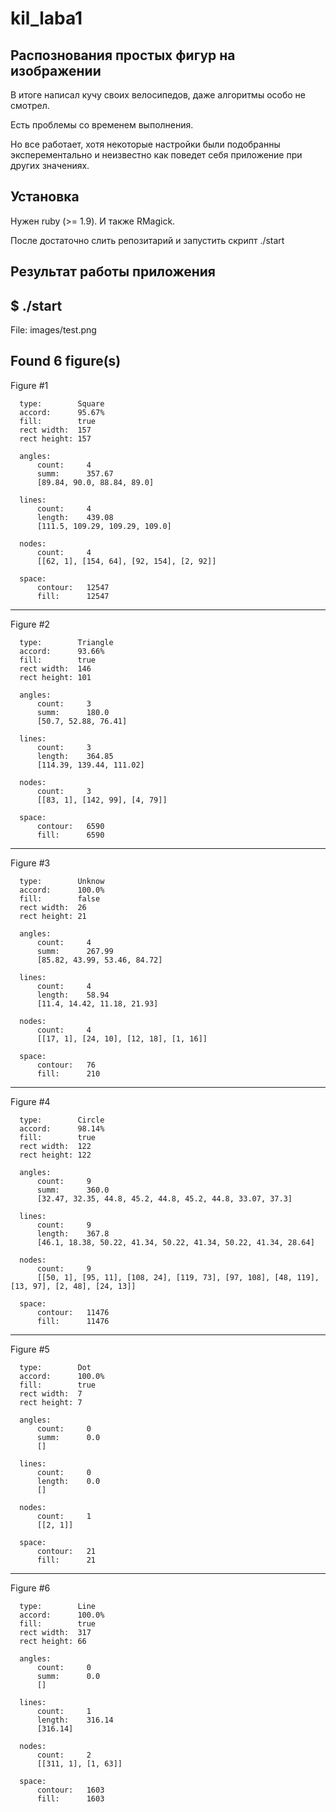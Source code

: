 kil_laba1
=========

Распознования простых фигур на изображении
------------------------------------------

В итоге написал кучу своих велосипедов, даже алгоритмы особо не смотрел.

Есть проблемы со временем выполнения.

Но все работает, хотя некоторые настройки были подобранны эксперементально и неизвестно как поведет себя приложение при других значениях.

Установка
---------

Нужен ruby (>= 1.9).
И также RMagick.

После достаточно слить репозитарий и запустить скрипт ./start

Результат работы приложения
---------------------------

  $ ./start 
  --------------------------------------------------------------------------------
  File: images/test.png
  
  Found 6 figure(s)
  --------------------------------------------------------------------------------
  Figure #1
  
      type:        Square
      accord:      95.67%
      fill:        true
      rect width:  157
      rect height: 157
      
      angles:
          count:     4
          summ:      357.67
          [89.84, 90.0, 88.84, 89.0]
      
      lines:
          count:     4
          length:    439.08
          [111.5, 109.29, 109.29, 109.0]
      
      nodes:
          count:     4
          [[62, 1], [154, 64], [92, 154], [2, 92]]
      
      space:
          contour:   12547
          fill:      12547
      
  --------------------------------------------------------------------------------
  Figure #2
  
      type:        Triangle
      accord:      93.66%
      fill:        true
      rect width:  146
      rect height: 101
      
      angles:
          count:     3
          summ:      180.0
          [50.7, 52.88, 76.41]
      
      lines:
          count:     3
          length:    364.85
          [114.39, 139.44, 111.02]
      
      nodes:
          count:     3
          [[83, 1], [142, 99], [4, 79]]
      
      space:
          contour:   6590
          fill:      6590
      
  --------------------------------------------------------------------------------
  Figure #3
  
      type:        Unknow
      accord:      100.0%
      fill:        false
      rect width:  26
      rect height: 21
      
      angles:
          count:     4
          summ:      267.99
          [85.82, 43.99, 53.46, 84.72]
      
      lines:
          count:     4
          length:    58.94
          [11.4, 14.42, 11.18, 21.93]
      
      nodes:
          count:     4
          [[17, 1], [24, 10], [12, 18], [1, 16]]
      
      space:
          contour:   76
          fill:      210
      
  --------------------------------------------------------------------------------
  Figure #4
  
      type:        Circle
      accord:      98.14%
      fill:        true
      rect width:  122
      rect height: 122
      
      angles:
          count:     9
          summ:      360.0
          [32.47, 32.35, 44.8, 45.2, 44.8, 45.2, 44.8, 33.07, 37.3]
      
      lines:
          count:     9
          length:    367.8
          [46.1, 18.38, 50.22, 41.34, 50.22, 41.34, 50.22, 41.34, 28.64]
      
      nodes:
          count:     9
          [[50, 1], [95, 11], [108, 24], [119, 73], [97, 108], [48, 119], [13, 97], [2, 48], [24, 13]]
      
      space:
          contour:   11476
          fill:      11476
      
  --------------------------------------------------------------------------------
  Figure #5
  
      type:        Dot
      accord:      100.0%
      fill:        true
      rect width:  7
      rect height: 7
      
      angles:
          count:     0
          summ:      0.0
          []
      
      lines:
          count:     0
          length:    0.0
          []
      
      nodes:
          count:     1
          [[2, 1]]
      
      space:
          contour:   21
          fill:      21
      
  --------------------------------------------------------------------------------
  Figure #6
  
      type:        Line
      accord:      100.0%
      fill:        true
      rect width:  317
      rect height: 66
      
      angles:
          count:     0
          summ:      0.0
          []
      
      lines:
          count:     1
          length:    316.14
          [316.14]
      
      nodes:
          count:     2
          [[311, 1], [1, 63]]
      
      space:
          contour:   1603
          fill:      1603
